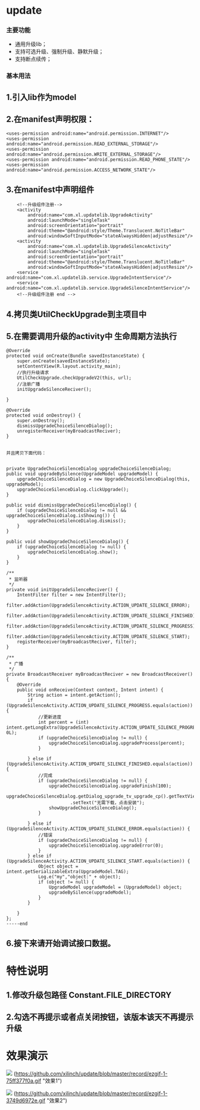 # update
### 主要功能
- 通用升级lib；
- 支持可选升级、强制升级、静默升级；
- 支持断点续传；
### 基本用法
## 1.引入lib作为model
## 2.在manifest声明权限：

    <uses-permission android:name="android.permission.INTERNET"/>
    <uses-permission android:name="android.permission.READ_EXTERNAL_STORAGE"/>
    <uses-permission android:name="android.permission.WRITE_EXTERNAL_STORAGE"/>
    <uses-permission android:name="android.permission.READ_PHONE_STATE"/>
    <uses-permission android:name="android.permission.ACCESS_NETWORK_STATE"/>
## 3.在manifest中声明组件
        <!--升级组件注册-->
        <activity
            android:name="com.xl.updatelib.UpgradeActivity"
            android:launchMode="singleTask"
            android:screenOrientation="portrait"
            android:theme="@android:style/Theme.Translucent.NoTitleBar"
            android:windowSoftInputMode="stateAlwaysHidden|adjustResize"/>
        <activity
            android:name="com.xl.updatelib.UpgradeSilenceActivity"
            android:launchMode="singleTask"
            android:screenOrientation="portrait"
            android:theme="@android:style/Theme.Translucent.NoTitleBar"
            android:windowSoftInputMode="stateAlwaysHidden|adjustResize"/>
        <service android:name="com.xl.updatelib.service.UpgradeIntentService"/>
        <service android:name="com.xl.updatelib.service.UpgradeSilenceIntentService"/>
        <!--升级组件注册 end -->
## 4.拷贝类UtilCheckUpgrade到主项目中
## 5.在需要调用升级的activity中 生命周期方法执行
   
    @Override
    protected void onCreate(Bundle savedInstanceState) {
        super.onCreate(savedInstanceState);
        setContentView(R.layout.activity_main);
        //执行升级请求
        UtilCheckUpgrade.checkUpgradeV2(this, url);
        //注册广播
        initUpgradeSilenceReciver();

    }
    
    @Override
    protected void onDestroy() {
        super.onDestroy();
        dismissUpgradeChoiceSilenceDialog();
        unregisterReceiver(myBroadcastReciver);
    }
    
    
    并且拷贝下面代码：


    private UpgradeChoiceSilenceDialog upgradeChoiceSilenceDialog;
    public void upgradeBySilence(UpgradeModel upgradeModel) {
        upgradeChoiceSilenceDialog = new UpgradeChoiceSilenceDialog(this, upgradeModel);
        upgradeChoiceSilenceDialog.clickUpgrade();
    }

    public void dismissUpgradeChoiceSilenceDialog() {
        if (upgradeChoiceSilenceDialog != null && upgradeChoiceSilenceDialog.isShowing()) {
            upgradeChoiceSilenceDialog.dismiss();
        }
    }

    public void showUpgradeChoiceSilenceDialog() {
        if (upgradeChoiceSilenceDialog != null) {
            upgradeChoiceSilenceDialog.show();
        }
    }

    /**
     * 监听器
     */
    private void initUpgradeSilenceReciver() {
        IntentFilter filter = new IntentFilter();
        filter.addAction(UpgradeSilenceActivity.ACTION_UPDATE_SILENCE_ERROR);
        filter.addAction(UpgradeSilenceActivity.ACTION_UPDATE_SILENCE_FINISHED);
        filter.addAction(UpgradeSilenceActivity.ACTION_UPDATE_SILENCE_PROGRESS);
        filter.addAction(UpgradeSilenceActivity.ACTION_UPDATE_SILENCE_START);
        registerReceiver(myBroadcastReciver, filter);
    }

    /**
     * 广播
     */
    private BroadcastReceiver myBroadcastReciver = new BroadcastReceiver() {
        @Override
        public void onReceive(Context context, Intent intent) {
            String action = intent.getAction();
            if (UpgradeSilenceActivity.ACTION_UPDATE_SILENCE_PROGRESS.equals(action)) {
                //更新进度
                int percent = (int) intent.getLongExtra(UpgradeSilenceActivity.ACTION_UPDATE_SILENCE_PROGRESS, 0L);
                if (upgradeChoiceSilenceDialog != null) {
                    upgradeChoiceSilenceDialog.upgradeProcess(percent);
                }

            } else if (UpgradeSilenceActivity.ACTION_UPDATE_SILENCE_FINISHED.equals(action)) {
                //完成
                if (upgradeChoiceSilenceDialog != null) {
                    upgradeChoiceSilenceDialog.upgradeFinish(100);
                    upgradeChoiceSilenceDialog.getDialog_upgrade_tv_upgrade_cp().getTextView()
                            .setText("无需下载，点击安装");
                    showUpgradeChoiceSilenceDialog();
                }

            } else if (UpgradeSilenceActivity.ACTION_UPDATE_SILENCE_ERROR.equals(action)) {
                //错误
                if (upgradeChoiceSilenceDialog != null) {
                    upgradeChoiceSilenceDialog.upgradeError(0);
                }
            } else if (UpgradeSilenceActivity.ACTION_UPDATE_SILENCE_START.equals(action)) {
                Object object = intent.getSerializableExtra(UpgradeModel.TAG);
                Log.e("my","object:" + object);
                if (object != null) {
                    UpgradeModel upgradeModel = (UpgradeModel) object;
                    upgradeBySilence(upgradeModel);
                }
            }

        }
    };
    -----end

## 6.接下来请开始调试接口数据。

# 特性说明
## 1.修改升级包路径 Constant.FILE_DIRECTORY
## 2.勾选不再提示或者点关闭按钮，该版本该天不再提示升级



# 效果演示

![](https://github.com/xilinch/update/blob/master/record/ezgif-1-75ff377f0a.gif)
(https://github.com/xilinch/update/blob/master/record/ezgif-1-75ff377f0a.gif "效果1")


![](https://github.com/xilinch/update/blob/master/record/ezgif-1-3749d6972e.gif)
(https://github.com/xilinch/update/blob/master/record/ezgif-1-3749d6972e.gif "效果2")






